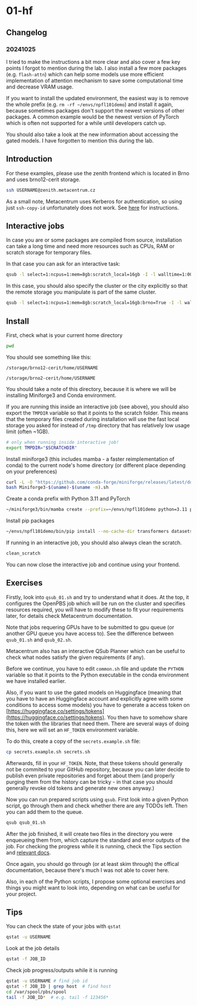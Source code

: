 # 01-hf

## Changelog

### 20241025

I tried to make the instructions a bit more clear and also cover a few key points I forgot to mention during the lab. I also install a few more packages (e.g. `flash-attn`) which can help some models use more efficient implementation of attention mechanism to save some computational time and decrease VRAM usage.

If you want to install the updated environment, the easiest way is to remove the whole prefix (e.g. `rm -rf ~/envs/npfl101demo`) and install it again, because sometimes packages don't support the newest versions of other packages. A common example would be the newest version of PyTorch which is often not supported for a while until developers catch up.

You should also take a look at the new information about accessing the gated models. I have forgotten to mention this during the lab.

## Introduction

For these examples, please use the zenith frontend which is located in Brno and uses brno12-cerit storage.

```bash
ssh USERNAME@zenith.metacentrum.cz
```

As a small note, Metacentrum uses Kerberos for authentication, so using just `ssh-copy-id` unfortunately does not work. See [here](https://docs.metacentrum.cz/access/kerberos/) for instructions.

## Interactive jobs

In case you are or some packages are compiled from source, installation can take a long time and need more resources such as CPUs, RAM or scratch storage for temporary files.

In that case you can ask for an interactive task:

```bash
qsub -l select=1:ncpus=1:mem=8gb:scratch_local=16gb -I -l walltime=1:00:00
```

In this case, you should also specify the cluster or the city explicitly so that the remote storage you manipulate is part of the same cluster.

```bash
qsub -l select=1:ncpus=1:mem=8gb:scratch_local=16gb:brno=True -I -l walltime=1:00:00
```

## Install

First, check what is your current home directory

```bash
pwd
```

You should see something like this:

```raw
/storage/brno12-cerit/home/USERNAME
```

```raw
/storage/brno2-cerit/home/USERNAME
```

You should take a note of this directory, because it is where we will be installing Miniforge3 and Conda environment.

If you are running this inside an interactive job (see above), you should also export the `TMPDIR` variable so that it points to the scratch folder. This means that the temporary files created during installation will use the fast local storage you asked for instead of `/tmp` directory that has relatively low usage limit (often ~1GB).

```bash
# only when running inside interactive job!
export TMPDIR="$SCRATCHDIR"
```

Install miniforge3 (this includes mamba - a faster reimplementation of conda) to the current node's home directory (or different place depending on your preferences)

```bash
curl -L -O "https://github.com/conda-forge/miniforge/releases/latest/download/Miniforge3-$(uname)-$(uname -m).sh"
bash Miniforge3-$(uname)-$(uname -m).sh
```

Create a conda prefix with Python 3.11 and PyTorch

```bash
~/miniforge3/bin/mamba create --prefix=~/envs/npfl101demo python=3.11 pytorch torchvision torchaudio pytorch-cuda=12.1 ipython cuda-python cuda-nvcc=12.1 xformers::xformers flash-attn -c pytorch -c nvidia
```

Install pip packages

```bash
~/envs/npfl101demo/bin/pip install --no-cache-dir transformers datasets wandb pandas trl peft bitsandbytes
```

If running in an interactive job, you should also always clean the scratch.

```bash
clean_scratch
```

You can now close the interactive job and continue using your frontend.

## Exercises

Firstly, look into `qsub_01.sh` and try to understand what it does.
At the top, it configures the OpenPBS job which will be run on the cluster and
specifies resources required, you will have to modify these to fit your
requirements later, for details check Metacentrum documentation.

Note that jobs requering GPUs have to be submitted to gpu queue (or another GPU
queue you have access to). See the difference between `qsub_01.sh` and `qsub_02.sh`.

Metacentrum also has an interactive QSub Planner which can be useful to check
what nodes satisfy the given requirements (if any).

Before we continue, you have to edit `common.sh` file and update the `PYTHON`
variable so that it points to the Python executable in the conda environment we
have installed earlier.

Also, if you want to use the gated models on Huggingface (meaning that you have to have an Huggingface account and explicitly agree with some conditions to access some models) you have to generate a access token on [https://huggingface.co/settings/tokens](https://huggingface.co/settings/tokens). You then have to somehow share the token with the libraries that need them. There are several ways of doing this, here we will set an `HF_TOKEN` environment variable.

To do this, create a copy of the `secrets.example.sh` file:

```bash
cp secrets.example.sh secrets.sh
```

Afterwards, fill in your `HF_TOKEN`. Note, that these tokens should generally not be commited to your GitHub repository, because you can later decide to publish even private repositories and forget about them (and properly purging them from the history can be tricky - in that case you should generally revoke old tokens and generate new ones anyway.)

Now you can run prepared scripts using `qsub`. First look into a given Python script, go through them and check whether there are any TODOs left. Then you can add them to the queue.

```bash
qsub qsub_01.sh
```

After the job finished, it will create two files in the directory you were enqueueing them from, which capture the standard and error outputs of the job. For checking the progress while it is running, check the Tips section and [relevant docs](https://docs.metacentrum.cz/computing/job-tracking/).

Once again, you should go through (or at least skim through) the offical documentation, because there's much I was not able to cover here.

Also, in each of the Python scripts, I propose some optional exercises and things you might want to look into, depending on what can be useful for your project.

## Tips

You can check the state of your jobs with `qstat`

```bash
qstat -u USERNAME
```

Look at the job details

```bash
qstat -f JOB_ID
```

Check job progress/outputs while it is running

```bash
qstat -u USERNAME # find job id
qstat -f JOB_ID | grep host  # find host
cd /var/spool/pbs/spool
tail -f JOB_ID*  # e.g. tail -f 123456*
```
